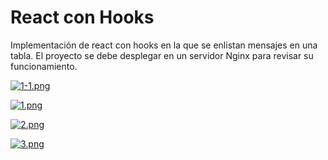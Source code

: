# React con Hooks
Implementación de react con hooks en la que se enlistan mensajes en una tabla. El proyecto se debe desplegar en un servidor Nginx para revisar su funcionamiento.


[![1-1.png](https://i.postimg.cc/3J119crf/1-1.png)](https://postimg.cc/8jFLzw6L)


[![1.png](https://i.postimg.cc/6pQ0PfyW/1.png)](https://postimg.cc/GHZG8YFV)


[![2.png](https://i.postimg.cc/BvLCSZTR/2.png)](https://postimg.cc/WDVZSvf7)

[![3.png](https://i.postimg.cc/P5F4nvwm/3.png)](https://postimg.cc/QF15ptSt)
